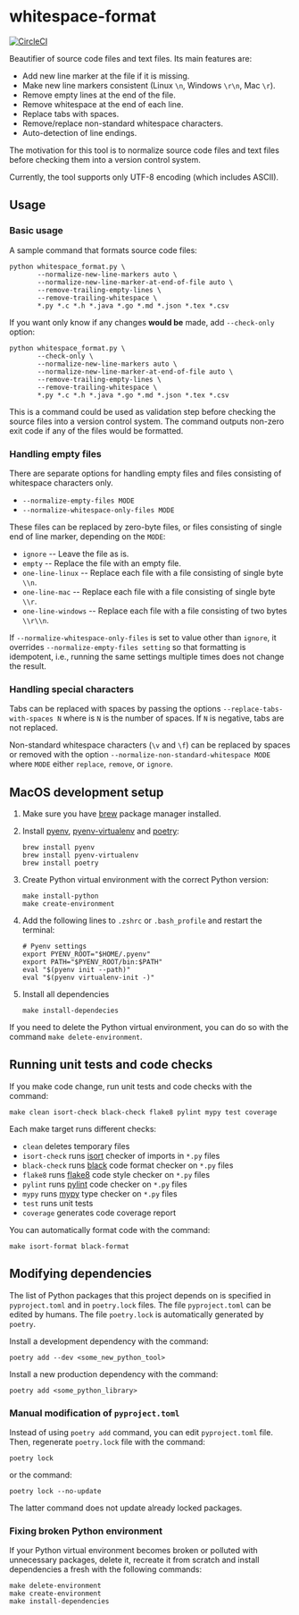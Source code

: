 # whitespace-format

[![CircleCI](https://dl.circleci.com/status-badge/img/gh/DavidPal/whitespace-format/tree/main.svg?style=svg)](https://dl.circleci.com/status-badge/redirect/gh/DavidPal/whitespace-format/tree/main)

Beautifier of source code files and text files. Its main features are:

* Add new line marker at the file if it is missing. 
* Make new line markers consistent (Linux `\n`, Windows `\r\n`, Mac `\r`).
* Remove empty lines at the end of the file.
* Remove whitespace at the end of each line.
* Replace tabs with spaces.
* Remove/replace non-standard whitespace characters.
* Auto-detection of line endings.

The motivation for this tool is to normalize source code files and text files before checking them into a version control system.  

Currently, the tool supports only UTF-8 encoding (which includes ASCII).

## Usage

### Basic usage

A sample command that formats source code files: 
```
python whitespace_format.py \
       --normalize-new-line-markers auto \
       --normalize-new-line-marker-at-end-of-file auto \
       --remove-trailing-empty-lines \
       --remove-trailing-whitespace \
       *.py *.c *.h *.java *.go *.md *.json *.tex *.csv
```

If you want only know if any changes **would be** made, add `--check-only` option:
```
python whitespace_format.py \
       --check-only \
       --normalize-new-line-markers auto \
       --normalize-new-line-marker-at-end-of-file auto \
       --remove-trailing-empty-lines \
       --remove-trailing-whitespace \
       *.py *.c *.h *.java *.go *.md *.json *.tex *.csv
```
This is a command could be used as validation step before checking the source files into a version control system.
The command outputs non-zero exit code if any of the files would be formatted. 

### Handling empty files

There are separate options for handling empty files and files consisting of whitespace characters only.

* `--normalize-empty-files MODE`
* `--normalize-whitespace-only-files MODE`

These files can be replaced by zero-byte files, or files consisting of single end of line marker, depending on
the `MODE`:
* `ignore` -- Leave the file as is.
* `empty` -- Replace the file with an empty file.
* `one-line-linux` -- Replace each file with a file consisting of single byte `\\n`.
* `one-line-mac` -- Replace each file with a file consisting of single byte `\\r`.
* `one-line-windows` -- Replace each file with a file consisting of two bytes `\\r\\n`.

If `--normalize-whitespace-only-files` is set to value other than `ignore`, 
it overrides `--normalize-empty-files setting` so that formatting is idempotent, i.e., 
running the same settings multiple times does not change the result.


### Handling special characters

Tabs can be replaced with spaces by passing the options `--replace-tabs-with-spaces N` 
where is `N` is the number of spaces. If `N` is negative, tabs are not replaced.

Non-standard whitespace characters (`\v` and `\f`) can be replaced by spaces or removed with the option
`--normalize-non-standard-whitespace MODE` where `MODE` either `replace`, `remove`, or `ignore`. 


## MacOS development setup

1) Make sure you have [brew](https://brew.sh/) package manager installed.

2) Install [pyenv](https://github.com/pyenv/pyenv), [pyenv-virtualenv](https://github.com/pyenv/pyenv-virtualenv)
   and [poetry](https://python-poetry.org/):
    ```shell
    brew install pyenv
    brew install pyenv-virtualenv
    brew install poetry
    ```

3) Create Python virtual environment with the correct Python version:
   ```shell
   make install-python
   make create-environment
   ```

4) Add the following lines to `.zshrc` or `.bash_profile` and restart the terminal:
   ```shell
   # Pyenv settings
   export PYENV_ROOT="$HOME/.pyenv"
   export PATH="$PYENV_ROOT/bin:$PATH"
   eval "$(pyenv init --path)"
   eval "$(pyenv virtualenv-init -)"
   ```

5) Install all dependencies
    ```shell
    make install-dependecies
    ```

If you need to delete the Python virtual environment, you can do so with the
command `make delete-environment`.

## Running unit tests and code checks

If you make code change, run unit tests and code checks with the command:
```shell
make clean isort-check black-check flake8 pylint mypy test coverage
```

Each make target runs different checks:
- `clean` deletes temporary files
- `isort-check` runs [isort](https://pycqa.github.io/isort/) checker of imports in `*.py` files
- `black-check` runs [black](https://github.com/psf/black/) code format checker on `*.py` files
- `flake8` runs [flake8](https://flake8.pycqa.org/) code style checker on `*.py` files
- `pylint` runs [pylint](https://pylint.org/) code checker on `*.py` files
- `mypy` runs [mypy](http://mypy-lang.org/) type checker on `*.py` files
- `test` runs unit tests
- `coverage` generates code coverage report

You can automatically format code with the command:
```shell
make isort-format black-format
```

## Modifying dependencies

The list of Python packages that this project depends on is specified in
`pyproject.toml` and in `poetry.lock` files. The file `pyproject.toml` can be
edited by humans. The file `poetry.lock` is automatically generated by `poetry`.

Install a development dependency with the command:
```shell
poetry add --dev <some_new_python_tool>
```

Install a new production dependency with the command:
```shell
poetry add <some_python_library>
```

### Manual modification of `pyproject.toml`

Instead of using `poetry add` command, you can edit `pyproject.toml` file. Then,
regenerate `poetry.lock` file with the command:
```shell
poetry lock
```
or the command:
```shell
poetry lock --no-update
```
The latter command does not update already locked packages.

### Fixing broken Python environment

If your Python virtual environment becomes broken or polluted with unnecessary
packages, delete it, recreate it from scratch and install dependencies a fresh
with the following commands:
```shell
make delete-environment
make create-environment
make install-dependencies
```
